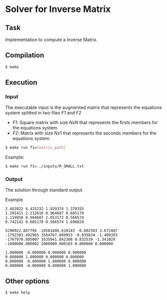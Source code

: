# Solver for Inverse Matrix

## Task

Implementation to compute a Inverse Matrix.

## Compilation

``` bash
$ make
```

## Execution

### Input
The executable input is the augmented matrix that represents the equations system splitted in two files  *F1* and *F2*

 - *F1*: Square matrix with size $N x N$ that represents the firsts members for the equations system.
 - *F2*: Matrix with size $N x 1$ that represents the seconds members for the equations system.

``` bash
$ make run f1=[matrix_path]
```

Example:

``` bash
$ make run f1=../inputs/M_SMALL.txt
```

### Output

The solution through standard output

Example

```
2.402822 4.425232 1.929374 1.370355
1.201411 2.212616 0.964687 0.685178
1.119958 0.964687 2.053172 0.566574
0.742142 0.685178 0.566574 1.696828

5290922.867794 -10581846.610143 -0.602503 3.672447
-1792383.492965 3584767.889953 -0.035834 -1.409393
-1767970.895007 3535941.842308 0.832539 -1.341029
-1000000.000082 2000000.000165 0.000000 0.000000

1.000000 -0.000000 0.000000 0.000000
0.000000 1.000000 0.000000 0.000000
0.000000 -0.000000 1.000000 0.000000
0.000000 -0.000000 0.000000 1.000000
```

## Other options

``` bash
$ make help
```

